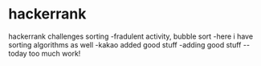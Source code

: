 # hackerrank
hackerrank challenges
sorting
-fradulent activity, bubble sort
-here i have sorting algorithms as well
-kakao added good stuff
-adding good stuff
--today too much work!
